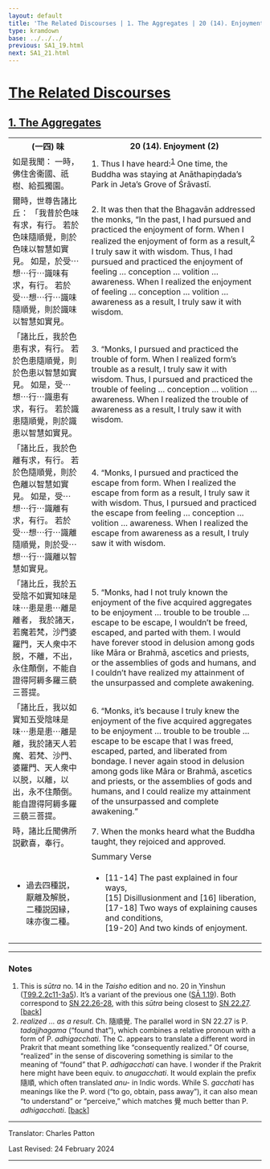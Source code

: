 ```yaml
---
layout: default
title: 'The Related Discourses | 1. The Aggregates | 20 (14). Enjoyment (2)'
type: kramdown
base: ../../../
previous: SA1_19.html
next: SA1_21.html
---
```


<h1><a href='(../index.html)'>The Related Discourses</a></h1>
<h2><a href='index.html'>1. The Aggregates</a></h2>

<table class="trans">
  <th class='ch'>(一四) 味</th>
  <th class='en'>20 (14). Enjoyment (2)</th>
  <tr>
    <td title='t99.2.2c11'>如是我聞： 一時，佛住舍衞國、祇樹、給孤獨園。</td>
    <td id='p1'>1. Thus I have heard:<sup id="ref1"><a href="#n1">1</a></sup> One time, the Buddha was staying at Anāthapiṇḍada’s Park in Jeta’s Grove of Śrāvastī.</td>
  </tr>
  <tr>
    <td title='t99.2.2c12'>爾時，世尊告諸比丘： 「我昔於色味有求，有行。 若於色味隨順覺，則於色味以智慧如實見。 如是，於受⋯想⋯行⋯識味有求，有行。 若於受⋯想⋯行⋯識味隨順覺，則於識味以智慧如實見。</td>
    <td id='p2'>2. It was then that the Bhagavān addressed the monks, “In the past, I had pursued and practiced the enjoyment of form. When I realized the enjoyment of form as a result,<sup id="ref2"><a href="#n2">2</a></sup> I truly saw it with wisdom. Thus, I had pursued and practiced the enjoyment of feeling … conception … volition … awareness. When I realized the enjoyment of feeling … conception … volition … awareness as a result, I truly saw it with wisdom.</td>
  </tr>
  <tr>
    <td title='t99.2.2c16'>「諸比丘，我於色患有求，有行。 若於色患隨順覺，則於色患以智慧如實見。 如是，受⋯想⋯行⋯識患有求，有行。 若於識患隨順覺，則於識患以智慧如實見。</td>
    <td id='p3'>3. “Monks, I pursued and practiced the trouble of form. When I realized form’s trouble as a result, I truly saw it with wisdom. Thus, I pursued and practiced the trouble of feeling … conception … volition … awareness. When I realized the trouble of awareness as a result, I truly saw it with wisdom.</td>
  </tr>
  <tr>
    <td title='t99.2.2c19'>「諸比丘，我於色離有求，有行。 若於色隨順覺，則於色離以智慧如實見。 如是，受⋯想⋯行⋯識離有求，有行。 若於受⋯想⋯行⋯識離隨順覺，則於受⋯想⋯行⋯識離以智慧如實見。</td>
    <td id='p4'>4. “Monks, I pursued and practiced the escape from form. When I realized the escape from form as a result, I truly saw it with wisdom. Thus, I pursued and practiced the escape from feeling … conception … volition … awareness. When I realized the escape from awareness as a result, I truly saw it with wisdom.</td>
  </tr>
  <tr>
    <td title='t99.2.2c23'>「諸比丘，我於五受陰不如實知味是味⋯患是患⋯離是離者， 我於諸天，若魔若梵，沙門婆羅門，天人衆中不脱，不離，不出，永住顛倒，不能自證得阿耨多羅三藐三菩提。</td>
    <td id='p5'>5. “Monks, had I not truly known the enjoyment of the five acquired aggregates to be enjoyment … trouble to be trouble … escape to be escape, I wouldn’t be freed, escaped, and parted with them. I would have forever stood in delusion among gods like Māra or Brahmā,  ascetics and priests, or the assemblies of gods and humans, and I couldn’t have realized my attainment of the unsurpassed and complete awakening.</td>
  </tr>
  <tr>
    <td title='t99.2.2c27'>「諸比丘，我以如實知五受陰味是味⋯患是患⋯離是離，我於諸天人若魔、若梵、沙門、婆羅門、天人衆中以脱，以離，以出，永不住顛倒。 能自證得阿耨多羅三藐三菩提。</td>
    <td id='p6'>6. “Monks, it’s because I truly knew the enjoyment of the five acquired aggregates to be enjoyment … trouble to be trouble … escape to be escape that I was freed, escaped, parted, and liberated from bondage. I never again stood in delusion among gods like Māra or Brahmā, ascetics and priests, or the assemblies of gods and humans, and I could realize my attainment of the unsurpassed and complete awakening.”</td>
  </tr>
  <tr>
    <td title='t99.2.3a2'>時，諸比丘聞佛所説歡喜，奉行。</td>
    <td id='p7'>7. When the monks heard what the Buddha taught, they rejoiced and approved.</td>
  </tr>
<tr>
  <td title='t99.2.3a4'></td>
  <td class='subheading'>Summary Verse</td>
</tr>
<tr>
  <td title='t99.2.3a4'><ul class='verse'>
    <li>過去四種説，<br/>
    厭離及解脱，<br/>
    二種説因縁，<br/>
    味亦復二種。</li>
  </ul></td>
  <td><ul class='verse'>
    <li>[11-14] The past explained in four ways,<br/>
    [15] Disillusionment and [16] liberation,<br/>
    [17-18] Two ways of explaining causes and conditions,<br/>
    [19-20] And two kinds of enjoyment.</li>
  </ul></td>
</tr>
</table>

<hr/>

<h3 id="notes">Notes</h3>

<ol>
<li id="n1">This is <em>sūtra</em> no. 14 in the <cite>Taisho</cite> edition and no. 20 in Yinshun (<a href="https://cbetaonline.dila.edu.tw/zh/T02n0099_p0002c11" target="_blank">T99.2.2c11-3a5</a>). It’s a variant of the previous one (<a href="SA1_19.html" target="_blank">SĀ 1.19</a>). Both correspond to <a href="https://suttacentral.net/sn22.26" target="_blank">SN 22.26-28</a>, with this <em>sūtra</em> being closest to <a href="https://suttacentral.net/sn22.27" target="_blank">SN 22.27</a>. [<a href="#ref1">back</a>]</li>
<li id="n2"><em>realized … as a result</em>. Ch. 隨順覺. The parallel word in SN 22.27 is P. <em>tadajjhagama</em> (“found that”), which combines a relative pronoun with a form of P. <em>adhigacchati</em>. The C. appears to translate a different word in Prakrit that meant something like “consequently realized.” Of course, “realized” in the sense of discovering something is similar to the meaning of “found” that P. <em>adhigacchati</em> can have. I wonder if the Prakrit here might have been equiv. to <em>anugacchati</em>. It would explain the prefix 隨順, which often translated <em>anu-</em> in Indic words. While S. <em>gacchati</em> has meanings like the P. word (“to go, obtain, pass away”), it can also mean “to understand” or “perceive,” which matches 覺 much better than P. <em>adhigacchati</em>. [<a href="#ref2">back</a>]</li>
</ol>
<hr/>

<p class="translator">Translator: Charles Patton</p>
<p class='revised'>Last Revised: 24 February 2024</p>

<hr/>